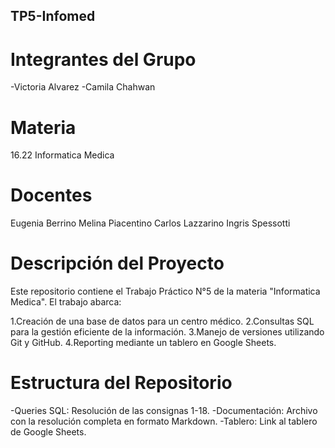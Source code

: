 ## TP5-Infomed

# Integrantes del Grupo
-Victoria Alvarez
-Camila Chahwan

# Materia

16.22 Informatica Medica

# Docentes

Eugenia Berrino
Melina Piacentino
Carlos Lazzarino
Ingris Spessotti

# Descripción del Proyecto

Este repositorio contiene el Trabajo Práctico N°5 de la materia "Informatica Medica". El trabajo abarca:

1.Creación de una base de datos para un centro médico.
2.Consultas SQL para la gestión eficiente de la información.
3.Manejo de versiones utilizando Git y GitHub.
4.Reporting mediante un tablero en Google Sheets.

# Estructura del Repositorio

-Queries SQL: Resolución de las consignas 1-18.
-Documentación: Archivo con la resolución completa en formato Markdown.
-Tablero: Link al tablero de Google Sheets.
